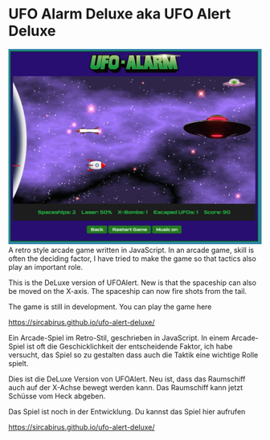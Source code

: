 # UFO Alarm Deluxe aka UFO Alert Deluxe

![UFO Alarm](/img/Title.jpg)
A retro style arcade game written in JavaScript. In an arcade game, skill is often the deciding factor, 
I have tried to make the game so that tactics also play an important role.

This is the DeLuxe version of UFOAlert. New is that the spaceship can also be moved on the X-axis. The spaceship can now fire shots from the tail.

The game is still in development. You can play the game here

https://sircabirus.github.io/ufo-alert-deluxe/

Ein Arcade-Spiel im Retro-Stil, geschrieben in JavaScript. In einem Arcade-Spiel ist oft die Geschicklichkeit der entscheidende Faktor, 
ich habe versucht, das Spiel so zu gestalten dass auch die Taktik eine wichtige Rolle spielt.

Dies ist die DeLuxe Version von UFOAlert. Neu ist, dass das Raumschiff auch auf der X-Achse bewegt werden kann. Das Raumschiff kann jetzt Schüsse 
vom Heck abgeben.

Das Spiel ist noch in der Entwicklung. Du kannst das Spiel hier aufrufen

https://sircabirus.github.io/ufo-alert-deluxe/
